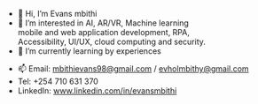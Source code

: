 - 👋 Hi, I’m Evans mbithi
- 👀 I’m interested in AI, AR/VR, Machine learning  </br> 
      mobile and web application development, RPA, </br>
      Accessibility, UI/UX, cloud computing and security.
- 🌱 I’m currently learning by experiences</br>
<!-- 💞️ I’m looking to collaborate on ... -->
- 📫 Email: mbithievans98@gmail.com / evholmbithy@gmail.com
- Tel: +254 710 631 370
- LinkedIn: www.linkedin.com/in/evansmbithi

<!---
evansmbithi/evansmbithi is a ✨ special ✨ repository because its `README.md` (this file) appears on your GitHub profile.
You can click the Preview link to take a look at your changes.
--->
